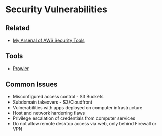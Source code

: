 # Security Vulnerabilities

<!--
https://github.com/dagrz/aws_pwn
https://github.com/globaldatanet/aws-firewall-factory
https://github.com/WithSecureLabs/awspx
https://github.com/projectdiscovery/cloudlist
https://github.com/cloudmarker/cloudmarker
-->

## Related

- [My Arsenal of AWS Security Tools](https://github.com/toniblyx/my-arsenal-of-aws-security-tools)

## Tools

- [Prowler](/prowler.md)

## Common Issues

- Misconfigured access control - S3 Buckets
- Subdomain takeovers - S3/Cloudfront
- Vulnerabilities with apps deployed on computer infrastructure
- Host and network hardening flaws
- Privilege escalation of credentials from computer services
- Do not allow remote desktop access via web, only behind Firewall or VPN

<!--
Security Group
-->
